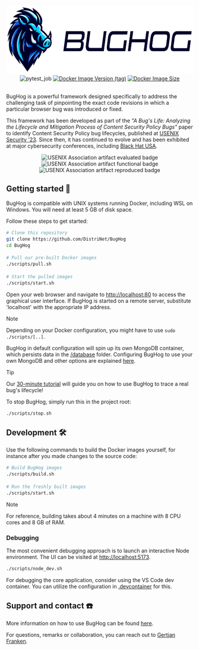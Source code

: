 <div align="center">
    <img alt="BugHog logo" src="./assets/bughog_logo_long.svg" height="186"/>
    <div>
        <img alt="pytest_job" src="https://github.com/DistriNet/BugHog/actions/workflows/run-tests-and-linter.yml/badge.svg?branch=main" />
        <a href="https://hub.docker.com/r/bughog/core"><img alt="Docker Image Version (tag)" src="https://img.shields.io/docker/v/bughog/core/latest?logo=docker" /></a>
        <a href="https://hub.docker.com/r/bughog/core"><img alt="Docker Image Size" src="https://img.shields.io/docker/image-size/bughog/core?logo=docker" /></a>
    </div>
</div>
<br>

BugHog is a powerful framework designed specifically to address the challenging task of pinpointing the exact code revisions in which a particular browser bug was introduced or fixed.

This framework has been developed as part of the _"A Bug's Life: Analyzing the Lifecycle and Mitigation Process of Content Security Policy Bugs"_ paper to identify Content Security Policy bug lifecycles, published at [USENIX Security '23](https://www.usenix.org/conference/usenixsecurity23/presentation/franken).
Since then, it has continued to evolve and has been exhibited at major cybersecurity conferences, including [Black Hat USA](https://www.blackhat.com/us-24/arsenal/schedule/index.html#bughog-38604).

<div align="center">
    <img
        src="https://secartifacts.github.io/usenixsec2023/usenixbadges-available.png"
        alt="USENIX Association artifact evaluated badge"
        width="100"/>
    <img
        src="https://secartifacts.github.io/usenixsec2023/usenixbadges-functional.png"
        alt="USENIX Association artifact functional badge"
        width="100"/>
    <img
        src="https://secartifacts.github.io/usenixsec2023/usenixbadges-reproduced.png"
        alt="USENIX Association artifact reproduced badge"
        width="100"/>
</div>


## Getting started :rocket:

BugHog is compatible with UNIX systems running Docker, including WSL on Windows.
You will need at least 5 GB of disk space.

Follow these steps to get started:

```bash
# Clone this repository
git clone https://github.com/DistriNet/BugHog
cd BugHog

# Pull our pre-built Docker images
./scripts/pull.sh

# Start the pulled images
./scripts/start.sh
```

Open your web browser and navigate to [http://localhost:80](http://localhost:80) to access the graphical user interface.
If BugHog is started on a remote server, substitute 'localhost' with the appropriate IP address.

> [!NOTE]
> Depending on your Docker configuration, you might have to use `sudo ./scripts/[..]`.
>
> BugHog in default configuration will spin up its own MongoDB container, which persists data in the [/database](/database/) folder.
> Configuring BugHog to use your own MongoDB and other options are explained [here](https://github.com/DistriNet/BugHog/wiki/Configuration-options).

> [!TIP]
> Our [30-minute tutorial](https://github.com/DistriNet/BugHog/wiki/Tutorial) will guide you on how to use BugHog to trace a real bug's lifecycle!

To stop BugHog, simply run this in the project root:

```bash
./scripts/stop.sh
```


## Development :hammer_and_wrench:

Use the following commands to build the Docker images yourself, for instance after you made changes to the source code:

```bash
# Build BugHog images
./scripts/build.sh

# Run the freshly built images
./scripts/start.sh
```

> [!NOTE]
> For reference, building takes about 4 minutes on a machine with 8 CPU cores and 8 GB of RAM.


### Debugging

The most convenient debugging approach is to launch an interactive Node environment.
The UI can be visited at [http://localhost:5173](http://localhost:5173).

```bash
./scripts/node_dev.sh
```

For debugging the core application, consider using the VS Code dev container.
You can utilize the configuration in [.devcontainer](.devcontainer) for this.


## Support and contact :phone:

More information on how to use BugHog can be found [here](/docs/SUPPORT.md).

For questions, remarks or collaboration, you can reach out to [Gertjan Franken](https://distrinet.cs.kuleuven.be/people/GertjanFranken).
